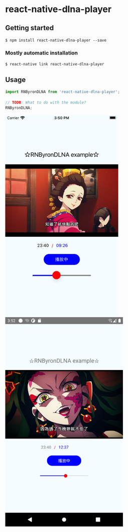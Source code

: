 # react-native-dlna-player

## Getting started

`$ npm install react-native-dlna-player --save`

### Mostly automatic installation

`$ react-native link react-native-dlna-player`

## Usage
```javascript
import RNByronDLNA from 'react-native-dlna-player';

// TODO: What to do with the module?
RNByronDLNA;
```

<img src="https://github.com/472647301/react-native-dlna-player/blob/main/screenshots/ios.png?raw=true" width="360">
<img src="https://github.com/472647301/react-native-dlna-player/blob/main/screenshots/android.png?raw=true" width="375">